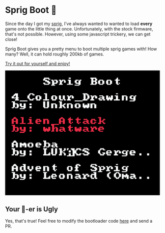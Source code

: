 # Sprig Boot 🥾

Since the day I got my [sprig](https://sprig.hackclub.com),
I've always wanted to wanted to load **every** game onto the little thing at once.
Unfortunately, with the stock firmware, that's not possible.
However, using some javascript trickery, we can get close!

Sprig Boot gives you a pretty menu to boot multiple sprig games with!
How many?
Well, it can hold roughly 200kb of games.

[Try it out for yourself and enjoy!](https://davnotdev.github.io/sprig-boot/)

![Pretty Image Goes Here](images/boot.png)

## Your 🥾-er is Ugly

Yes, that's true!
Feel free to modify the bootloader code [here](lib/game.js) and send a PR.

